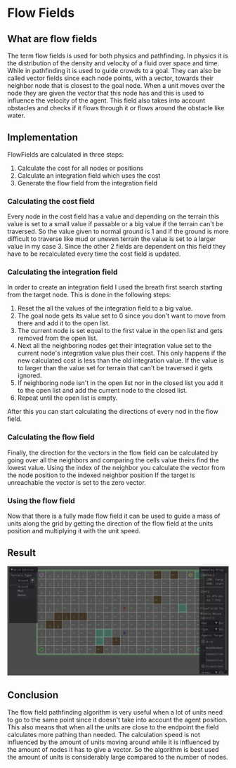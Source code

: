 # Flow Fields
## What are flow fields
The term flow fields is used for both physics and pathfinding. In physics it is the distribution of the density and velocity of a fluid over space and time. While in pathfinding it is used to guide crowds to a goal. They can also be called vector fields since each node points, with a vector, towards their neighbor node that is closest to the goal node. When a unit moves over the node they are given the vector that this node has and this is used to influence the velocity of the agent. This field also takes into account obstacles and checks if it flows through it or flows around the obstacle like water.
## Implementation
FlowFields are calculated in three steps:
1. Calculate the cost for all nodes or positions
2. Calculate an integration field which uses the cost
3. Generate the flow field from the integration field

### Calculating the cost field

Every node in the cost field has a value and depending on the terrain this value is set to a small value if passable or a big value if the terrain can't be traversed. So the value given to normal ground is 1 and if the ground is more difficult to traverse like mud or uneven terrain the value is set to a larger value in my case 3.
Since the other 2 fields are dependent on this field they have to be recalculated every time the cost field is updated.
### Calculating the integration field

In order to create an integration field I used the breath first search starting from the target node. This is done in the following steps:
1. Reset the all the values of the integration field to a big value.
2. The goal node gets its value set to 0 since you don't want to move from there and add it to the open list.
3. The current node is set equal to the first value in the open list and gets removed from the open list.
4. Next all the neighboring nodes get their integration value set to the current node's integration value plus their cost.
This only happens if the new calculated cost is less than the old integration value. If the value is to larger than the value set for terrain that can't be traversed it gets ignored.
5. If neighboring node isn't in the open list nor in the closed list you add it to the open list and add the current node to the closed list.
6. Repeat until the open list is empty.

After this you can start calculating the directions of every nod in the flow field.

### Calculating the flow field

Finally, the direction for the vectors in the flow field can be calculated by going over all the neighbors and comparing the cells value theirs find the lowest value.
Using the index of the neighbor you calculate the vector from the node position to the indexed neighbor position
If the target is unreachable the vector is set to the zero vector.

### Using the flow field

Now that there is a fully made flow field it can be used to guide a mass of units along the grid by getting the direction of the flow field at the units position and multiplying it with the unit speed.
## Result
![Demo](Gif/Flowfields.gif)
## Conclusion
The flow field pathfinding algorithm is very useful when a lot of units need to go to the same point since it doesn't take into account the agent position. This also means that when all the units are close to the endpoint the field calculates more pathing than needed. The calculation speed is not influenced by the amount of units moving around while it is influenced by the amount of nodes it has to give a vector. So the algorithm is best used the amount of units is considerably large compared to the number of nodes.
